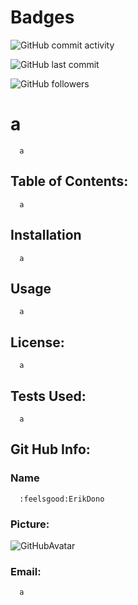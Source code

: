 
# Badges
![GitHub commit activity](https://img.shields.io/github/commit-activity/m/ErikDono/a)

![GitHub last commit](https://img.shields.io/github/last-commit/ErikDono/a)

![GitHub followers](https://img.shields.io/github/followers/ErikDono?style=social)


# a 

      a 

## Table of Contents:
      a 

## Installation
      a 

## Usage
      a 

## License:
      a 

## Tests Used:
      a 

## Git Hub Info:
### Name
      :feelsgood:ErikDono
### Picture:
![GitHubAvatar](https://avatars2.githubusercontent.com/u/61159557?v=4) 

### Email:
      a 
